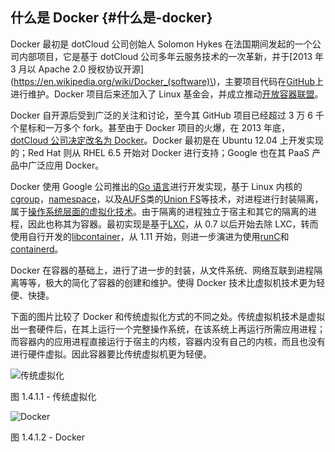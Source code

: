 ## 什么是 Docker {#什么是-docker}

Docker 最初是 dotCloud 公司创始人 Solomon Hykes 在法国期间发起的一个公司内部项目，它是基于 dotCloud 公司多年云服务技术的一次革新，并于[2013 年 3 月以 Apache 2.0 授权协议开源](https://en.wikipedia.org/wiki/Docker_(software)\)，主要项目代码在[GitHub](https://github.com/docker/docker)上进行维护。Docker 项目后来还加入了 Linux 基金会，并成立推动[开放容器联盟](https://www.opencontainers.org/)。

Docker 自开源后受到广泛的关注和讨论，至今其 GitHub 项目已经超过 3 万 6 千个星标和一万多个 fork。甚至由于 Docker 项目的火爆，在 2013 年底，[dotCloud 公司决定改名为 Docker](https://blog.docker.com/2013/10/dotcloud-is-becoming-docker-inc/)。Docker 最初是在 Ubuntu 12.04 上开发实现的；Red Hat 则从 RHEL 6.5 开始对 Docker 进行支持；Google 也在其 PaaS 产品中广泛应用 Docker。

Docker 使用 Google 公司推出的[Go 语言](https://golang.org/)进行开发实现，基于 Linux 内核的[cgroup](https://zh.wikipedia.org/wiki/Cgroups)，[namespace](https://en.wikipedia.org/wiki/Linux_namespaces)，以及[AUFS](https://en.wikipedia.org/wiki/Aufs)类的[Union FS](https://en.wikipedia.org/wiki/Union_mount)等技术，对进程进行封装隔离，属于[操作系统层面的虚拟化技术](https://en.wikipedia.org/wiki/Operating-system-level_virtualization)。由于隔离的进程独立于宿主和其它的隔离的进程，因此也称其为容器。最初实现是基于[LXC](https://linuxcontainers.org/lxc/introduction/)，从 0.7 以后开始去除 LXC，转而使用自行开发的[libcontainer](https://github.com/docker/libcontainer)，从 1.11 开始，则进一步演进为使用[runC](http://runc.io/)和[containerd](https://containerd.tools/)。

Docker 在容器的基础上，进行了进一步的封装，从文件系统、网络互联到进程隔离等等，极大的简化了容器的创建和维护。使得 Docker 技术比虚拟机技术更为轻便、快捷。

下面的图片比较了 Docker 和传统虚拟化方式的不同之处。传统虚拟机技术是虚拟出一套硬件后，在其上运行一个完整操作系统，在该系统上再运行所需应用进程；而容器内的应用进程直接运行于宿主的内核，容器内没有自己的内核，而且也没有进行硬件虚拟。因此容器要比传统虚拟机更为轻便。

![](https://yeasy.gitbooks.io/docker_practice/content/_images/virtualization.png "传统虚拟化")

图 1.4.1.1 - 传统虚拟化

![](https://yeasy.gitbooks.io/docker_practice/content/_images/docker.png "Docker")

图 1.4.1.2 - Docker

